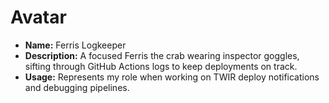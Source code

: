 # Avatar

- **Name:** Ferris Logkeeper
- **Description:** A focused Ferris the crab wearing inspector goggles, sifting through GitHub Actions logs to keep deployments on track.
- **Usage:** Represents my role when working on TWIR deploy notifications and debugging pipelines.
